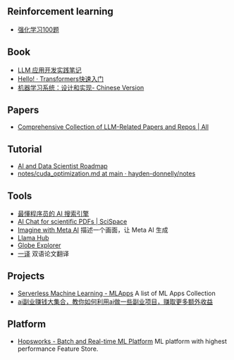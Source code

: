 ## Reinforcement learning
- [强化学习100题](https://p100.koki-saitoh.com/zh-CN)

## Book
- [LLM 应用开发实践笔记](https://aitutor.liduos.com/)
- [Hello! · Transformers快速入门](https://transformers.run/)
- [机器学习系统：设计和实现- Chinese Version](https://github.com/openmlsys/openmlsys-zh)

## Papers
- [Comprehensive Collection of LLM-Related Papers and Repos | All](https://potent-twister-29f.notion.site/b0fc32542854456cbde923e0adb48845?v=e2d14d2ef0c848f5a1d5b71f9977d7c5)

## Tutorial
- [AI and Data Scientist Roadmap](https://roadmap.sh/ai-data-scientist)
- [notes/cuda_optimization.md at main · hayden-donnelly/notes](https://github.com/hayden-donnelly/notes/blob/main/cuda_optimization.md)

## Tools
- [最懂程序员的 AI 搜索引擎](https://devv.ai/zh)
- [AI Chat for scientific PDFs | SciSpace](https://typeset.io/)
- [Imagine with Meta AI](https://imagine.meta.com/) 描述一个画面，让 Meta AI 生成
- [Llama Hub](https://llamahub.ai/)
- [Globe Explorer](https://explorer.globe.engineer/)
- [一译](https://yiyibooks.cn/) 双语论文翻译

## Projects
- [Serverless Machine Learning - MLApps](https://www.serverless-ml.org/mlapps) A list of ML Apps Collection
- [ai副业赚钱大集合，教你如何利用ai做一些副业项目，赚取更多额外收益](https://github.com/bleedline/aimoneyhunter)

## Platform
- [Hopsworks - Batch and Real-time ML Platform](https://www.hopsworks.ai/) ML platform with highest performance Feature Store.
